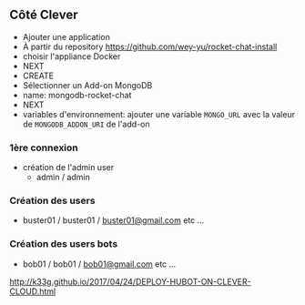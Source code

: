     
## Côté Clever

- Ajouter une application
- À partir du repository https://github.com/wey-yu/rocket-chat-install
- choisir l'appliance Docker
- NEXT
- CREATE
- Sélectionner un Add-on MongoDB
- name: mongodb-rocket-chat
- NEXT
- variables d'environnement: ajouter une variable `MONGO_URL` avec la valeur de `MONGODB_ADDON_URI` de l'add-on

### 1ère connexion

- création de l'admin user
  - admin / admin

### Création des users

- buster01 / buster01 / buster01@gmail.com etc ...

### Création des users bots

- bob01 / bob01 / bob01@gmail.com etc ...


http://k33g.github.io/2017/04/24/DEPLOY-HUBOT-ON-CLEVER-CLOUD.html

